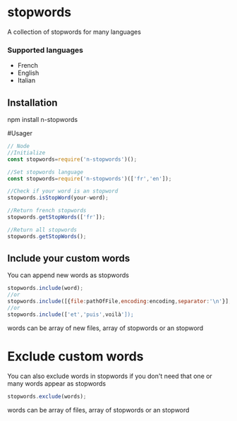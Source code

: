 # stopwords
A collection of stopwords for many languages

<h3>Supported languages</h3>
<ul>
<li>
French
</li>
<li>
English
</li>
<li>
Italian
</li>
</ul>

## Installation
npm install n-stopwords

#Usager
```javascript
// Node
//Initialize
const stopwords=require('n-stopwords')(); 

//Set stopwords language
const stopwords=require('n-stopwords')(['fr','en']);

//Check if your word is an stopword
stopwords.isStopWord(your-word);

//Return french stopwords
stopwords.getStopWords(['fr']);

//Return all stopwords
stopwords.getStopWords();
```
## Include your custom words
You can append new words as stopwords

```javascript
stopwords.include(word);
//or
stopwords.include([{file:pathOfFile,encoding:encoding,separator:'\n'}];
//or
stopwords.include(['et','puis',voilà']);
```
words can be array of new files, array of stopwords or an stopword 

# Exclude custom words

You can also exclude words in stopwords if you don't need that one or many words appear as stopwords
```javascript
stopwords.exclude(words);
```
words can be array of files, array of stopwords or an stopword 


